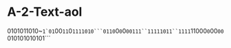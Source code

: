 # A-2-Text-aol
0101011010~``1`01``00`11`0`1111010```0110`0`0`0`00111``11111011``1111`11000`0`00`00`010101010101```
